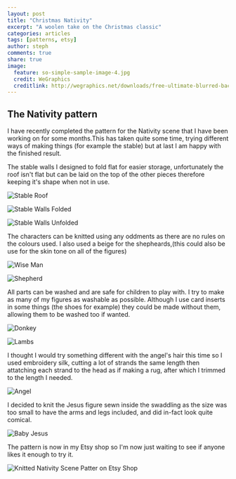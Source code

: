 ```yaml
---
layout: post
title: "Christmas Nativity"
excerpt: "A woolen take on the Christmas classic"
categories: articles
tags: [patterns, etsy]
author: steph
comments: true
share: true
image:
  feature: so-simple-sample-image-4.jpg
  credit: WeGraphics
  creditlink: http://wegraphics.net/downloads/free-ultimate-blurred-background-pack/
---
```


## The Nativity pattern

I have recently completed the pattern for the Nativity scene that I have been working on for some months.This has taken quite some time, trying different ways of making things (for example the stable) but at last I am happy with the finished result.

The stable walls I designed to fold flat for easier storage, unfortunately the roof isn't flat but can be laid on the top of the other pieces therefore keeping it's shape when not in use.

![Stable Roof](/images/posts/nativity-stable-roof.jpg)

![Stable Walls Folded](/images/posts/nativity-stable-walls-folded.jpg)

![Stable Walls Unfolded](/images/posts/nativity-stable-walls-unfolded.jpg)

The characters can be knitted using any oddments as there are no rules on the colours used. I also used a beige for the shepheards,(this could also be use for the skin tone on all of the figures)

![Wise Man](/images/posts/nativity-king1.jpg)

![Shepherd](/images/posts/nativity-shepherd.jpg)

All parts can be washed and are safe for children to play with. I try to make as many of my figures as washable as possible. Although I use card inserts in some things (the shoes for example) they could be made without them, allowing them to be washed too if wanted.

![Donkey](/images/posts/nativity-donkey.jpg)

![Lambs](/images/posts/nativity-lambs.jpg)

I thought I would try something different with the angel's hair this time so I used embroidery silk, cutting a lot of strands the same length then attatching each strand to the head as if making a rug, after which I trimmed to the length I needed.

![Angel](/images/posts/nativity-angel.jpg)

I decided to knit the Jesus figure sewn inside the swaddling as the size was too small to have the arms and legs included, and did in-fact look quite comical.

![Baby Jesus](/images/posts/nativity-jesus.jpg)

The pattern is now in my Etsy shop so I'm now just waiting to see if anyone likes it enough to try it.

![Knitted Nativity Scene Patter on Etsy Shop](https://www.etsy.com/uk/listing/254124429/knitted-nativity-scene-pdf-pattern)
